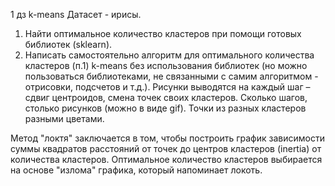 1 дз
k-means
Датасет - ирисы.
1. Найти оптимальное количество кластеров при помощи готовых библиотек (sklearn).
2. Написать самостоятельно алгоритм для оптимального количества кластеров (п.1) k-means без использования библиотек (но можно пользоваться библиотеками, не связанными с самим алгоритмом - отрисовки, подсчетов и т.д.). 
Рисунки выводятся на каждый шаг – сдвиг центроидов, смена точек своих кластеров. Сколько шагов, столько рисунков (можно в виде gif). Точки из разных кластеров разными цветами.

Метод "локтя" заключается в том, чтобы построить график зависимости суммы квадратов расстояний от точек до центров кластеров (inertia) от количества кластеров. Оптимальное количество кластеров выбирается на основе "излома" графика, который напоминает локоть.
